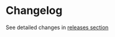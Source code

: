 # Changelog

See detailed changes in [releases section](https://github.com/empoleondev/empoleon/releases)
